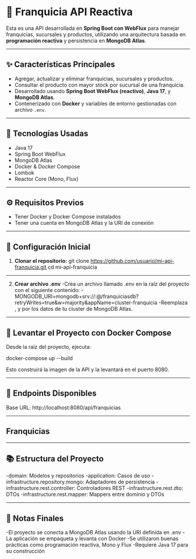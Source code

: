 # 🏪 Franquicia API Reactiva

Esta es una API desarrollada en **Spring Boot con WebFlux** para manejar franquicias, sucursales y productos, utilizando una arquitectura basada en **programación reactiva** y persistencia en **MongoDB Atlas**.

---

## ✨ Características Principales

- Agregar, actualizar y eliminar franquicias, sucursales y productos.
- Consultar el producto con mayor stock por sucursal de una franquicia.
- Desarrollado usando **Spring Boot WebFlux (reactivo)**, **Java 17**, y **MongoDB Atlas**.
- Contenerizado con **Docker** y variables de entorno gestionadas con archivo `.env`.

---

## 🚀 Tecnologías Usadas

- Java 17
- Spring Boot WebFlux
- MongoDB Atlas
- Docker & Docker Compose
- Lombok
- Reactor Core (Mono, Flux)

---

## ⚙️ Requisitos Previos

- Tener Docker y Docker Compose instalados
- Tener una cuenta en MongoDB Atlas y la URI de conexión

---

## 🔧 Configuración Inicial

1. **Clonar el repositorio:**
git clone https://github.com/usuario/mi-api-franquicia.git
cd mi-api-franquicia

---

2. **Crear archivo .env**
-Crea un archivo llamado .env en la raíz del proyecto con el siguiente contenido:
-MONGODB_URI=mongodb+srv://<usuario>:<password>@<cluster-url>/franquiciasdb?retryWrites=true&w=majority&appName=cluster-franquicia
-Reemplaza <usuario>, <password> y <cluster-url> por los datos de tu cluster de MongoDB Atlas.

---

## 🚧 Levantar el Proyecto con Docker Compose
Desde la raíz del proyecto, ejecuta:

docker-compose up --build

Esto construirá la imagen de la API y la levantará en el puerto 8080.

---

## 🚜 Endpoints Disponibles

Base URL: http://localhost:8080/api/franquicias

---

## Franquicias 


---

## 📚 Estructura del Proyecto
-domain: Modelos y repositorios
-application: Casos de uso
-infrastructure.repository.mongo: Adaptadores de persistencia
-infrastructure.rest.controller: Controladores REST
-infrastructure.rest.dto: DTOs
-infrastructure.rest.mapper: Mappers entre dominio y DTOs

---

## 🚨 Notas Finales

-El proyecto se conecta a MongoDB Atlas usando la URI definida en .env
-La aplicación se empaqueta y levanta con Docker
-Se utilizaron buenas prácticas como programación reactiva, Mono y Flux
-Requiere Java 17 para su construcción